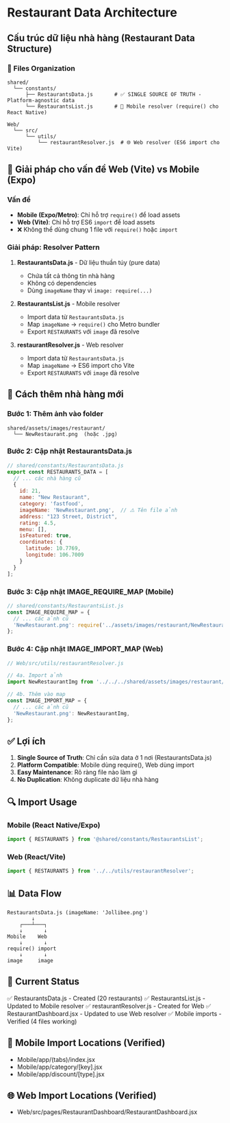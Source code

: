 # Restaurant Data Architecture

## Cấu trúc dữ liệu nhà hàng (Restaurant Data Structure)

### 📁 Files Organization

```
shared/
  └── constants/
      ├── RestaurantsData.js       # ✅ SINGLE SOURCE OF TRUTH - Platform-agnostic data
      └── RestaurantsList.js       # 📱 Mobile resolver (require() cho React Native)

Web/
  └── src/
      └── utils/
          └── restaurantResolver.js  # 🌐 Web resolver (ES6 import cho Vite)
```

## 🎯 Giải pháp cho vấn đề Web (Vite) vs Mobile (Expo)

### Vấn đề
- **Mobile (Expo/Metro)**: Chỉ hỗ trợ `require()` để load assets
- **Web (Vite)**: Chỉ hỗ trợ ES6 `import` để load assets
- ❌ Không thể dùng chung 1 file với `require()` hoặc `import`

### Giải pháp: Resolver Pattern
1. **RestaurantsData.js** - Dữ liệu thuần túy (pure data)
   - Chứa tất cả thông tin nhà hàng
   - Không có dependencies
   - Dùng `imageName` thay vì `image: require(...)`
   
2. **RestaurantsList.js** - Mobile resolver
   - Import data từ `RestaurantsData.js`
   - Map `imageName` → `require()` cho Metro bundler
   - Export `RESTAURANTS` với `image` đã resolve
   
3. **restaurantResolver.js** - Web resolver
   - Import data từ `RestaurantsData.js`
   - Map `imageName` → ES6 import cho Vite
   - Export `RESTAURANTS` với `image` đã resolve

## 📝 Cách thêm nhà hàng mới

### Bước 1: Thêm ảnh vào folder
```
shared/assets/images/restaurant/
  └── NewRestaurant.png  (hoặc .jpg)
```

### Bước 2: Cập nhật RestaurantsData.js
```javascript
// shared/constants/RestaurantsData.js
export const RESTAURANTS_DATA = [
  // ... các nhà hàng cũ
  {
    id: 21,
    name: "New Restaurant",
    category: 'fastfood',
    imageName: 'NewRestaurant.png',  // ⚠️ Tên file ảnh
    address: "123 Street, District",
    rating: 4.5,
    menu: [],
    isFeatured: true,
    coordinates: {
      latitude: 10.7769,
      longitude: 106.7009
    }
  }
];
```

### Bước 3: Cập nhật IMAGE_REQUIRE_MAP (Mobile)
```javascript
// shared/constants/RestaurantsList.js
const IMAGE_REQUIRE_MAP = {
  // ... các ảnh cũ
  'NewRestaurant.png': require('../assets/images/restaurant/NewRestaurant.png'),
};
```

### Bước 4: Cập nhật IMAGE_IMPORT_MAP (Web)
```javascript
// Web/src/utils/restaurantResolver.js

// 4a. Import ảnh
import NewRestaurantImg from '../../../shared/assets/images/restaurant/NewRestaurant.png';

// 4b. Thêm vào map
const IMAGE_IMPORT_MAP = {
  // ... các ảnh cũ
  'NewRestaurant.png': NewRestaurantImg,
};
```

## ✅ Lợi ích

1. **Single Source of Truth**: Chỉ cần sửa data ở 1 nơi (RestaurantsData.js)
2. **Platform Compatible**: Mobile dùng require(), Web dùng import
3. **Easy Maintenance**: Rõ ràng file nào làm gì
4. **No Duplication**: Không duplicate dữ liệu nhà hàng

## 🔍 Import Usage

### Mobile (React Native/Expo)
```javascript
import { RESTAURANTS } from '@shared/constants/RestaurantsList';
```

### Web (React/Vite)
```javascript
import { RESTAURANTS } from '../../utils/restaurantResolver';
```

## 📊 Data Flow

```
RestaurantsData.js (imageName: 'Jollibee.png')
        ↓
    ┌───┴───┐
    ↓       ↓
Mobile    Web
    ↓       ↓
require() import
    ↓       ↓
image     image
```

## 🚀 Current Status

✅ RestaurantsData.js - Created (20 restaurants)
✅ RestaurantsList.js - Updated to Mobile resolver
✅ restaurantResolver.js - Created for Web
✅ RestaurantDashboard.jsx - Updated to use Web resolver
✅ Mobile imports - Verified (4 files working)

## 📱 Mobile Import Locations (Verified)
- Mobile/app/(tabs)/index.jsx
- Mobile/app/category/[key].jsx
- Mobile/app/discount/[type].jsx

## 🌐 Web Import Locations (Verified)
- Web/src/pages/RestaurantDashboard/RestaurantDashboard.jsx
